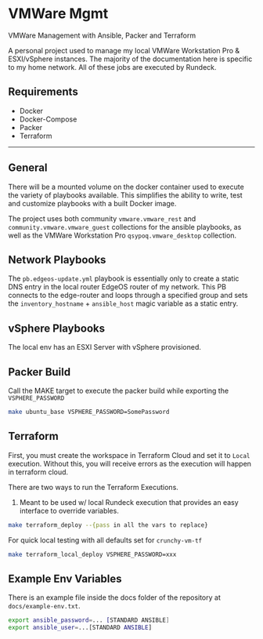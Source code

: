 # VMWare Mgmt

VMWare Management with Ansible, Packer and Terraform

A personal project used to manage my local VMWare Workstation Pro & ESXI/vSphere instances. The majority of the documentation here is specific to my home network. All of these jobs are executed by Rundeck.

## Requirements

- Docker
- Docker-Compose
- Packer
- Terraform

---

## General

There will be a mounted volume on the docker container used to execute the variety of playbooks available. This simplifies the ability to write, test and customize playbooks with a built Docker image.

The project uses both community `vmware.vmware_rest` and `community.vmware.vmware_guest` collections for the ansible playbooks, as well as the VMWare Workstation Pro `qsypoq.vmware_desktop` collection.

## Network Playbooks

The `pb.edgeos-update.yml` playbook is essentially only to create a static DNS entry in the local router EdgeOS router of my network. This PB connects to the edge-router and loops through a specified group and sets the `inventory_hostname` + `ansible_host` magic variable as a static entry.

## vSphere Playbooks

The local env has an ESXI Server with vSphere provisioned.

## Packer Build

Call the MAKE target to execute the packer build while exporting the `VSPHERE_PASSWORD`

```bash
make ubuntu_base VSPHERE_PASSWORD=SomePassword
```

## Terraform

First, you must create the workspace in Terraform Cloud and set it to `Local` execution. Without this, you will receive errors as the execution will happen in terraform cloud.

There are two ways to run the Terraform Executions.

1. Meant to be used w/ local Rundeck execution that provides an easy interface to override variables.

```bash
make terraform_deploy --{pass in all the vars to replace}
```

For quick local testing with all defaults set for `crunchy-vm-tf`

```bash
make terraform_local_deploy VSPHERE_PASSWORD=xxx
```

## Example Env Variables

There is an example file inside the docs folder of the repository at `docs/example-env.txt`.

```bash
export ansible_password=... [STANDARD ANSIBLE]
export ansible_user=...[STANDARD ANSIBLE]
```
